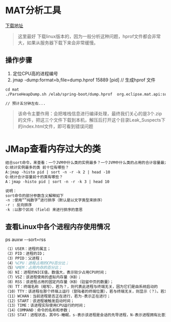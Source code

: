 # MAT分析工具

[下载地址](http://www.eclipse.org/mat/downloads.php)

> 这里最好 下载linux版本的，因为一般分析这种问题，hprof文件都会非常大，如果从服务器下载下来会非常缓慢。

## 操作步骤

1. 定位CPU高的进程编号
2. jmap -dump:format=b,file=dump.hprof 15889 [pid]    // 生成hprof 文件

```tex
cd mat
./ParseHeapDump.sh /elab/spring-boot/dump.hprof  org.eclipse.mat.api:suspects org.eclipse.mat.api:overview org.eclipse.mat.api:top_components

// 预计五分钟左右...
```

> 该命令主要作用：会把堆栈信息进行编译处理，最终我们关心的是3个.zip的文件，把这三个文件下载到本机，解压后打开这个目录Leak_Suspects下的index.html文件，即可看到错误问题 



# JMap查看内存过大的类

```tex
结合sort命令，来查看：一个JVM中什么类的实例最多？一个JVM中什么类的占用的合计容量最大？ 
Q:统计实例最多的类 前十位有哪些？ 
A:jmap -histo pid | sort -n -r -k 2 | head -10 
Q:统计合计容量前十的类有哪些？ 
A：jmap -histo pid | sort -n -r -k 3 | head 10

说明： 
sort命令的部分参数含义解释如下 
-n :使用“”纯数字”进行排序（默认是以文字类型来排序） 
-r : 反向排序 
-k :以那个区间（field）来进行排序的意思
```





## 查看Linux中各个进程内存使用情况

ps auxw --sort=rss

```tex
（1）USER：进程的属主； 
（2）PID：进程的ID； 
（3）PPID：父进程； 
（4）%CPU：进程占用的CPU百分比； 
（5）%MEM：占用内存的百分比； 
（6）NI：进程的NICE值，数值大，表示较少占用CPU时间； 
（7）VSZ：该进程使用的虚拟内存量（KB）； 
（8）RSS：该进程占用的固定内存量（KB）（驻留中页的数量）； 
（9）TT：终端名称（缩写），若为？，则代表此进程与终端无关，因为它们是由系统启动的 
（10）TTY：该进程在那个终端上运行（登陆者的终端位置），若与终端无关，则显示（？）。若为pts/0等，则表示由网络连接主机进程 
（11）WCHAN：当前进程是否正在进行，若为-表示正在进行； 
（12）START：该进程被触发启动时间； 
（13）TIME：该进程实际使用CPU运行的时间； 
（14）COMMAND：命令的名称和参数； 
（15）STAT：进程状态，其中S-睡眠，s-表示该进程是会话的先导进程，N-表示进程拥有比普通优先级更低的优先级，R-正在运行，D-短期等待，Z-僵死进程，T-被跟踪或者被停止等等
```

